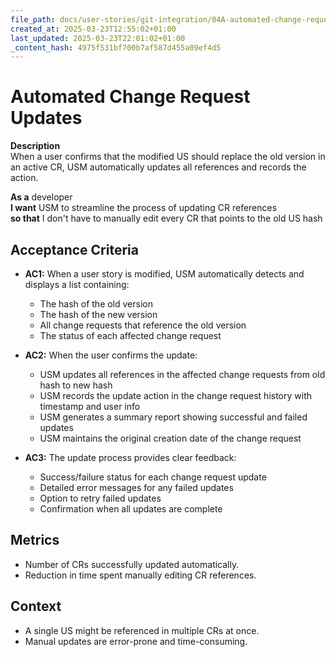 ```yaml
---
file_path: docs/user-stories/git-integration/04A-automated-change-request-updates.md
created_at: 2025-03-23T12:55:02+01:00
last_updated: 2025-03-23T22:01:02+01:00
_content_hash: 4975f531bf700b7af587d455a09ef4d5
---
```


# Automated Change Request Updates
**Description**  
When a user confirms that the modified US should replace the old version in an active CR, USM automatically updates all references and records the action.

**As a** developer  
**I want** USM to streamline the process of updating CR references  
**so that** I don't have to manually edit every CR that points to the old US hash

## Acceptance Criteria
- **AC1:** When a user story is modified, USM automatically detects and displays a list containing:
  - The hash of the old version
  - The hash of the new version
  - All change requests that reference the old version
  - The status of each affected change request

- **AC2:** When the user confirms the update:
  - USM updates all references in the affected change requests from old hash to new hash
  - USM records the update action in the change request history with timestamp and user info
  - USM generates a summary report showing successful and failed updates
  - USM maintains the original creation date of the change request

- **AC3:** The update process provides clear feedback:
  - Success/failure status for each change request update
  - Detailed error messages for any failed updates
  - Option to retry failed updates
  - Confirmation when all updates are complete

## Metrics
- Number of CRs successfully updated automatically.
- Reduction in time spent manually editing CR references.

## Context
- A single US might be referenced in multiple CRs at once.
- Manual updates are error-prone and time-consuming.
